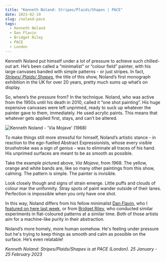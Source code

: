 ```yaml
---
title: "Kenneth Noland: Stripes/Plaids/Shapes | PACE"
date: 2023-02-19
slug: /noland-pace
tags:
  - Kenneth Noland
  - Dan Flavin
  - Bridget Riley
  - PACE
  - London
---
```


Kenneth Noland put himself under a lot of pressure to achieve such chilled-out art. He’s been called a “minimalist” or “colour field” painter, with his large canvases banded with simple patterns - or just stripes. In fact, [*Stripes/ Plaids/ Shapes*](https://www.pacegallery.com/exhibitions/kenneth-noland-stripes-plaids-shapes/), the title of this show, Noland’s first monograph exhibition in the UK for over 20 years, pretty much sums up what’s on display.

So, where’s the pressure from? In the technique. Noland, who was active from the 1950s until his death in 2010, called it “one shot painting”. His huge expensive canvases were left unprimed, ready to suck up whatever the painter gave to them, immediately. He used acrylic paints. This means that whatever gets applied first, stays, and can’t be altered.

![Kenneth Noland - 'Via Mojave' (1968)](/noland-pace-1.jpg)

To make things still more stressful for himself, Noland’s artistic stance - in reaction to the ego-fuelled Abstract Expressionists, whose every visible brushstroke was a sign of genius - was to eliminate all traces of his hand. His unprimed surfaces are meant to be as smooth as possible.

Take the example pictured above, *Via Mojave*, from 1968. The yellow, orange and white bands are, like so many other paintings from this show, calming. The pattern is simple. The painter is invisible.

Look closely though and signs of strain emerge. Little puffs and clouds of colour mar the uniformity. Stray spots of paint wander outside of their lanes. Perfection is impossible when you only have one shot.

In this way, Noland differs from his fellow minimalist [Dan Flavin](/tags/dan-flavin), who I [featured on here last week](/posts/flavin-zwirner), or from [Bridget Riley](/tags/bridget-riley), who conducted similar experiments in flat-coloured patterns at a similar time. Both of those artists aim for a machine-like purity in their abstraction.

Noland’s more homely, more human somehow. He's feeling under pressure but he's trying to keep things as smooth and calm as possible on the surface. He’s even relatable!

*Kenneth Noland: Stripes/Plaids/Shapes is at PACE (London). 25 January - 25 February 2023*

